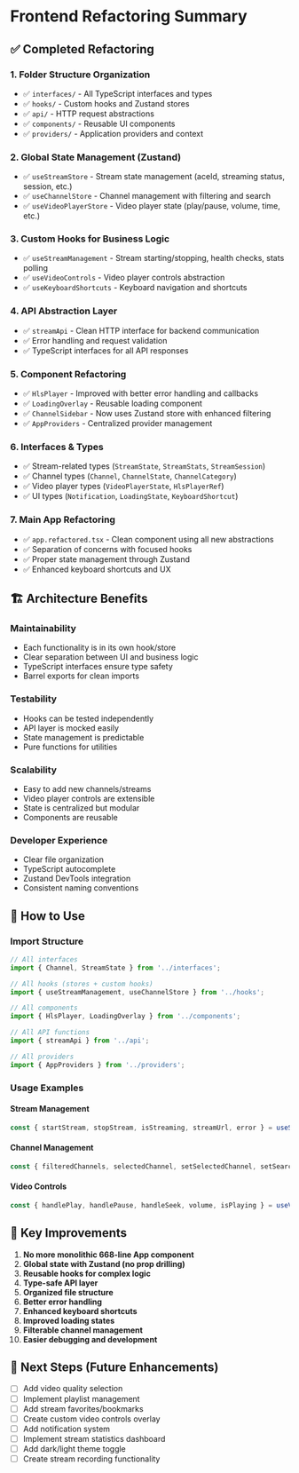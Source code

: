 # Frontend Refactoring Summary

## ✅ Completed Refactoring

### 1. **Folder Structure Organization**

- ✅ `interfaces/` - All TypeScript interfaces and types
- ✅ `hooks/` - Custom hooks and Zustand stores
- ✅ `api/` - HTTP request abstractions
- ✅ `components/` - Reusable UI components
- ✅ `providers/` - Application providers and context

### 2. **Global State Management (Zustand)**

- ✅ `useStreamStore` - Stream state management (aceId, streaming status, session, etc.)
- ✅ `useChannelStore` - Channel management with filtering and search
- ✅ `useVideoPlayerStore` - Video player state (play/pause, volume, time, etc.)

### 3. **Custom Hooks for Business Logic**

- ✅ `useStreamManagement` - Stream starting/stopping, health checks, stats polling
- ✅ `useVideoControls` - Video player controls abstraction
- ✅ `useKeyboardShortcuts` - Keyboard navigation and shortcuts

### 4. **API Abstraction Layer**

- ✅ `streamApi` - Clean HTTP interface for backend communication
- ✅ Error handling and request validation
- ✅ TypeScript interfaces for all API responses

### 5. **Component Refactoring**

- ✅ `HlsPlayer` - Improved with better error handling and callbacks
- ✅ `LoadingOverlay` - Reusable loading component
- ✅ `ChannelSidebar` - Now uses Zustand store with enhanced filtering
- ✅ `AppProviders` - Centralized provider management

### 6. **Interfaces & Types**

- ✅ Stream-related types (`StreamState`, `StreamStats`, `StreamSession`)
- ✅ Channel types (`Channel`, `ChannelState`, `ChannelCategory`)
- ✅ Video player types (`VideoPlayerState`, `HlsPlayerRef`)
- ✅ UI types (`Notification`, `LoadingState`, `KeyboardShortcut`)

### 7. **Main App Refactoring**

- ✅ `app.refactored.tsx` - Clean component using all new abstractions
- ✅ Separation of concerns with focused hooks
- ✅ Proper state management through Zustand
- ✅ Enhanced keyboard shortcuts and UX

## 🏗️ Architecture Benefits

### **Maintainability**

- Each functionality is in its own hook/store
- Clear separation between UI and business logic
- TypeScript interfaces ensure type safety
- Barrel exports for clean imports

### **Testability**

- Hooks can be tested independently
- API layer is mocked easily
- State management is predictable
- Pure functions for utilities

### **Scalability**

- Easy to add new channels/streams
- Video player controls are extensible
- State is centralized but modular
- Components are reusable

### **Developer Experience**

- Clear file organization
- TypeScript autocomplete
- Zustand DevTools integration
- Consistent naming conventions

## 🔄 How to Use

### **Import Structure**

```typescript
// All interfaces
import { Channel, StreamState } from '../interfaces';

// All hooks (stores + custom hooks)
import { useStreamManagement, useChannelStore } from '../hooks';

// All components
import { HlsPlayer, LoadingOverlay } from '../components';

// All API functions
import { streamApi } from '../api';

// All providers
import { AppProviders } from '../providers';
```

### **Usage Examples**

#### Stream Management

```typescript
const { startStream, stopStream, isStreaming, streamUrl, error } = useStreamManagement();
```

#### Channel Management

```typescript
const { filteredChannels, selectedChannel, setSelectedChannel, setSearchQuery } = useChannelStore();
```

#### Video Controls

```typescript
const { handlePlay, handlePause, handleSeek, volume, isPlaying } = useVideoControls(videoRef);
```

## 🎯 Key Improvements

1. **No more monolithic 668-line App component**
2. **Global state with Zustand (no prop drilling)**
3. **Reusable hooks for complex logic**
4. **Type-safe API layer**
5. **Organized file structure**
6. **Better error handling**
7. **Enhanced keyboard shortcuts**
8. **Improved loading states**
9. **Filterable channel management**
10. **Easier debugging and development**

## 🚀 Next Steps (Future Enhancements)

- [ ] Add video quality selection
- [ ] Implement playlist management
- [ ] Add stream favorites/bookmarks
- [ ] Create custom video controls overlay
- [ ] Add notification system
- [ ] Implement stream statistics dashboard
- [ ] Add dark/light theme toggle
- [ ] Create stream recording functionality
